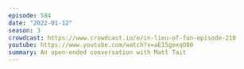 ```yaml
---
episode: 584
date: "2022-01-12"
season: 3
crowdcast: https://www.crowdcast.io/e/in-lieu-of-fun-episode-210
youtube: https://www.youtube.com/watch?v=aE15goxqO80
summary: An open-ended conversation with Matt Tait
---
```

